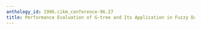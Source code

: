 ```yaml
---
anthology_id: 1996.cikm_conference-96.27
title: Performance Evaluation of G-tree and Its Application in Fuzzy Databases
---
```

